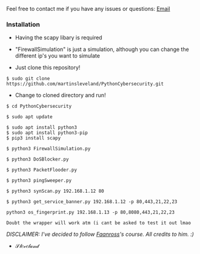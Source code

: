 Feel free to contact me if you have any issues or questions: [Email](mailto:slevelandmartin@gmail.com)

### Installation


- Having the scapy libary is required
- "FirewallSimulation" is just a simulation, although you can change the different ip's you want to simulate




- Just clone this repository!
```
$ sudo git clone https://github.com/martinsleveland/PythonCybersecurity.git
```

- Change to cloned directory and run!
```
$ cd PythonCybersecurity
```
```
$ sudo apt update
```
```
$ sudo apt install python3
$ sudo apt install python3-pip
$ pip3 install scapy
```
```
$ python3 FirewallSimulation.py
```
```
$ python3 DoSBlocker.py
```
```
$ python3 PacketFlooder.py
```
```
$ python3 pingSweeper.py
```
```
$ python3 synScan.py 192.168.1.12 80
```
```
$ python3 get_service_banner.py 192.168.1.12 -p 80,443,21,22,23
```
```
python3 os_fingerprint.py 192.168.1.13 -p 80,8080,443,21,22,23
```
```
Doubt the wrapper will work atm (i cant be asked to test it out lmao
```
*DISCLAIMER:
I've decided to follow [Faanross](https://www.youtube.com/@faanross)'s course. All credits to him. :)*
- 𝒮𝓁𝑒𝓋𝑒𝓁𝒶𝓃𝒹
